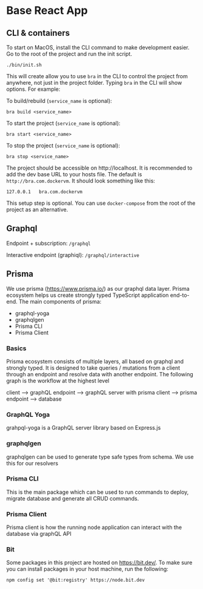 # Base React App

## CLI & containers

To start on MacOS, install the CLI command to make development easier. Go to the root of the project and run the init script.

```
./bin/init.sh
```

This will create allow you to use `bra` in the CLI to control the project from anywhere, not just in the project folder. Typing `bra` in the CLI will show options. For example:

To build/rebuild (`service_name` is optional):

```
bra build <service_name>
```

To start the project (`service_name` is optional):

```
bra start <service_name>
```

To stop the project (`service_name` is optional):

```
bra stop <service_name>
```

The project should be accessible on http://localhost. It is recommended to add the dev base URL to your hosts file. The default is `http://bra.com.dockervm`. It should look something like this:

```
127.0.0.1   bra.com.dockervm
```

This setup step is optional. You can use `docker-compose` from the root of the project as an alternative.

## Graphql

Endpoint + subscription: `/graphql`

Interactive endpoint (graphiql): `/graphql/interactive`

## Prisma

We use prisma (https://www.prisma.io/) as our graphql data layer. Prisma ecosystem helps us create strongly typed TypeScript application end-to-end. The main components of prisma:

- graphql-yoga
- graphqlgen
- Prisma CLI
- Prisma Client

### Basics

Prisma ecosystem consists of multiple layers, all based on graphql and strongly typed. It is designed to take queries / mutations from a client through an endpoint and resolve data with another endpoint. The following graph is the workflow at the highest level

client --> graphQL endpoint --> graphQL server with prisma client --> prisma endpoint --> database

### GraphQL Yoga

grahpql-yoga is a GraphQL server library based on Express.js

### graphqlgen

graphqlgen can be used to generate type safe types from schema. We use this for our resolvers

### Prisma CLI

This is the main package which can be used to run commands to deploy, migrate database and generate all CRUD commands.

### Prisma Client

Prisma client is how the running node application can interact with the database via graphQL API

### Bit

Some packages in this project are hosted on https://bit.dev/. To make sure you can install packages in your host machine, run the following:

```
npm config set '@bit:registry' https://node.bit.dev
```